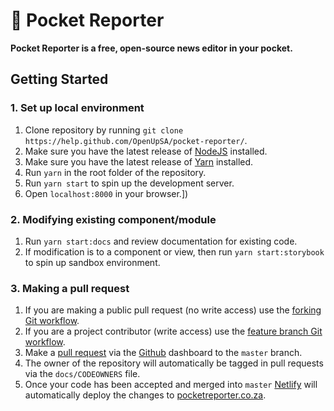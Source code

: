 # 📱 Pocket Reporter

**Pocket Reporter is a free, open-source news editor in your pocket.**

## Getting Started

### 1. Set up local environment
1. Clone repository by running `git clone https://help.github.com/OpenUpSA/pocket-reporter/`.
2. Make sure you have the latest release of [NodeJS](https://nodejs.org/en/) installed.
3. Make sure you have the latest release of [Yarn](https://yarnpkg.com/en/docs/install) installed.
4. Run `yarn` in the root folder of the repository.
5. Run `yarn start` to spin up the development server.
6. Open `localhost:8000` in your browser.])

### 2. Modifying existing component/module
1. Run `yarn start:docs` and review documentation for existing code.
2. If modification is to a component or view, then run `yarn start:storybook` to spin up sandbox environment.

### 3. Making a pull request
1. If you are making a public pull request (no write access) use the [forking Git workflow](https://www.atlassian.com/git/tutorials/comparing-workflows/forking-workflow).
2. If you are a project contributor (write access) use the [feature branch Git workflow](https://www.atlassian.com/git/tutorials/comparing-workflows/feature-branch-workflow).
3. Make a [pull request](https://www.atlassian.com/git/tutorials/making-a-pull-request) via the [Github](#github) dashboard to the `master` branch.
4. The owner of the repository will automatically be tagged in pull requests via the `docs/CODEOWNERS` file.
5. Once your code has been accepted and merged into `master` [Netlify](#netlify) will automatically deploy the changes to [pocketreporter.co.za](http://pocket-reporter.netlify.com).
